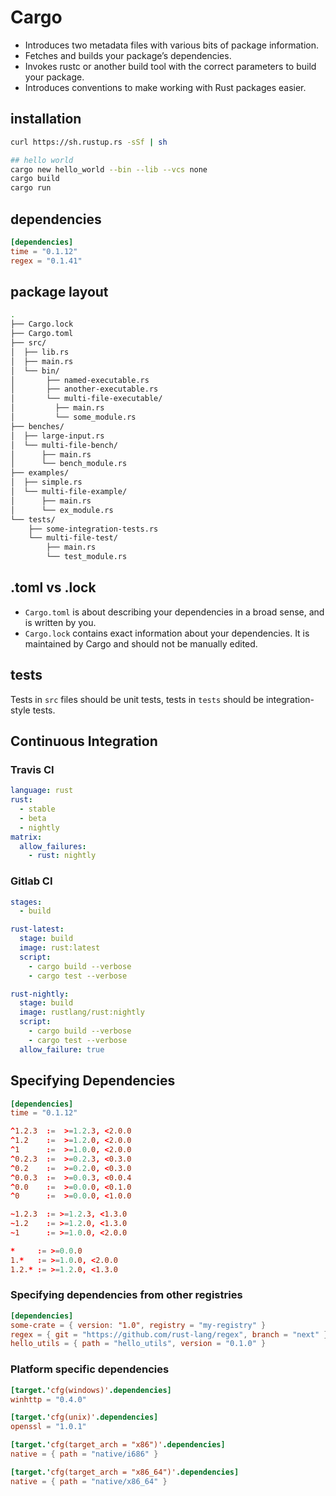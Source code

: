 # Cargo

- Introduces two metadata files with various bits of package information.
- Fetches and builds your package’s dependencies.
- Invokes rustc or another build tool with the correct parameters to build your package.
- Introduces conventions to make working with Rust packages easier.

## installation

```sh
curl https://sh.rustup.rs -sSf | sh

## hello world
cargo new hello_world --bin --lib --vcs none
cargo build
cargo run
```

## dependencies

```toml
[dependencies]
time = "0.1.12"
regex = "0.1.41"
```

## package layout

```sh
.
├── Cargo.lock
├── Cargo.toml
├── src/
│  ├── lib.rs
│  ├── main.rs
│  └── bin/
│       ├── named-executable.rs
│       ├── another-executable.rs
│       └── multi-file-executable/
│         ├── main.rs
│         └── some_module.rs
├── benches/
│  ├── large-input.rs
│  └── multi-file-bench/
│      ├── main.rs
│      └── bench_module.rs
├── examples/
│  ├── simple.rs
│  └── multi-file-example/
│      ├── main.rs
│      └── ex_module.rs
└── tests/
    ├── some-integration-tests.rs
    └── multi-file-test/
        ├── main.rs
        └── test_module.rs
```

## .toml vs .lock

- `Cargo.toml` is about describing your dependencies in a broad sense, and is written by you.
- `Cargo.lock` contains exact information about your dependencies. It is maintained by Cargo and should not be manually edited.

## tests

Tests in `src` files should be unit tests, tests in `tests` should be integration-style tests.

## Continuous Integration

### Travis CI

```yml
language: rust
rust:
  - stable
  - beta
  - nightly
matrix:
  allow_failures:
    - rust: nightly
```

### Gitlab CI

```yml
stages:
  - build

rust-latest:
  stage: build
  image: rust:latest
  script:
    - cargo build --verbose
    - cargo test --verbose

rust-nightly:
  stage: build
  image: rustlang/rust:nightly
  script:
    - cargo build --verbose
    - cargo test --verbose
  allow_failure: true
```

## Specifying Dependencies

```toml
[dependencies]
time = "0.1.12"

^1.2.3  :=  >=1.2.3, <2.0.0
^1.2    :=  >=1.2.0, <2.0.0
^1      :=  >=1.0.0, <2.0.0
^0.2.3  :=  >=0.2.3, <0.3.0
^0.2    :=  >=0.2.0, <0.3.0
^0.0.3  :=  >=0.0.3, <0.0.4
^0.0    :=  >=0.0.0, <0.1.0
^0      :=  >=0.0.0, <1.0.0

~1.2.3  := >=1.2.3, <1.3.0
~1.2    := >=1.2.0, <1.3.0
~1      := >=1.0.0, <2.0.0

*     := >=0.0.0
1.*   := >=1.0.0, <2.0.0
1.2.* := >=1.2.0, <1.3.0
```

### Specifying dependencies from other registries

```toml
[dependencies]
some-crate = { version: "1.0", registry = "my-registry" }
regex = { git = "https://github.com/rust-lang/regex", branch = "next" }
hello_utils = { path = "hello_utils", version = "0.1.0" }
```

### Platform specific dependencies

```toml
[target.'cfg(windows)'.dependencies]
winhttp = "0.4.0"

[target.'cfg(unix)'.dependencies]
openssl = "1.0.1"

[target.'cfg(target_arch = "x86")'.dependencies]
native = { path = "native/i686" }

[target.'cfg(target_arch = "x86_64")'.dependencies]
native = { path = "native/x86_64" }
```
